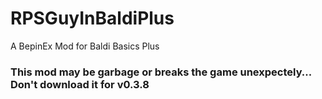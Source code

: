 # RPSGuyInBaldiPlus
A BepinEx Mod for Baldi Basics Plus
### This mod may be garbage or breaks the game unexpectely... Don't download it for v0.3.8
